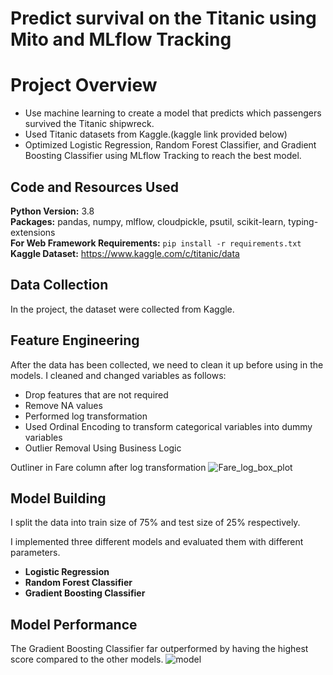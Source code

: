 # Predict survival on the Titanic using Mito and MLflow Tracking
# Project Overview 
* Use machine learning to create a model that predicts which passengers survived the Titanic shipwreck.
* Used Titanic datasets from Kaggle.(kaggle link provided below)
* Optimized Logistic Regression, Random Forest Classifier, and Gradient Boosting Classifier using MLflow Tracking to reach the best model. 

## Code and Resources Used 
**Python Version:** 3.8  
**Packages:** pandas, numpy, mlflow, cloudpickle, psutil, scikit-learn, typing-extensions  
**For Web Framework Requirements:**  ```pip install -r requirements.txt```  
**Kaggle Dataset:** https://www.kaggle.com/c/titanic/data

## Data Collection
In the project, the dataset were collected from Kaggle.

## Feature Engineering
After the data has been collected, we need to clean it up before using in the models. I cleaned and changed variables as follows:

*	Drop features that are not required
*	Remove NA values
*	Performed log transformation
* Used Ordinal Encoding to transform categorical variables into dummy variables
*	Outlier Removal Using Business Logic

Outliner in Fare column after log transformation
![Fare_log_box_plot](https://user-images.githubusercontent.com/72549846/140296002-22f7ed0a-45a8-4b9a-ac66-3a5fd257f238.png)

## Model Building 
I split the data into train size of 75% and test size of 25% respectively.  

I implemented three different models and evaluated them with different parameters.
*	**Logistic Regression**
*	**Random Forest Classifier**
*	**Gradient Boosting Classifier**

## Model Performance
The Gradient Boosting Classifier far outperformed by having the highest score compared to the other models.
![model](https://user-images.githubusercontent.com/72549846/140297360-7def321d-30de-4006-8617-d542b02f5a5a.png)

